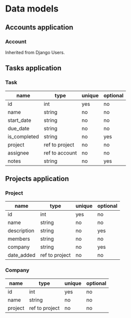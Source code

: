 # Data models

## Accounts application

### Account

Inherited from Django Users.


## Tasks application

### Task

| name              | type              | unique | optional |
| ----------------  | ----------------- | ------ | -------- |
| id                | int               | yes    | no       |
| name              | string            | no     | no       |
| start_date        | string            | no     | no       |
| due_date          | string            | no     | no       |
| is_completed      | string            | no     | yes      |
| project           | ref to project    | no     | no       |
| assignee          | ref to account    | no     | no       |
| notes             | string            | no     | yes      |


## Projects application

### Project

| name              | type              | unique | optional |
| ----------------  | ----------------- | ------ | -------- |
| id                | int               | yes    | no       |
| name              | string            | no     | no       |
| description       | string            | no     | yes      |
| members           | string            | no     | no       |
| company           | string            | no     | yes      |
| date_added        | ref to project    | no     | no       |


### Company

| name              | type              | unique | optional |
| ----------------  | ----------------- | ------ | -------- |
| id                | int               | yes    | no       |
| name              | string            | no     | no       |
| project           | ref to project    | no     | no       |
